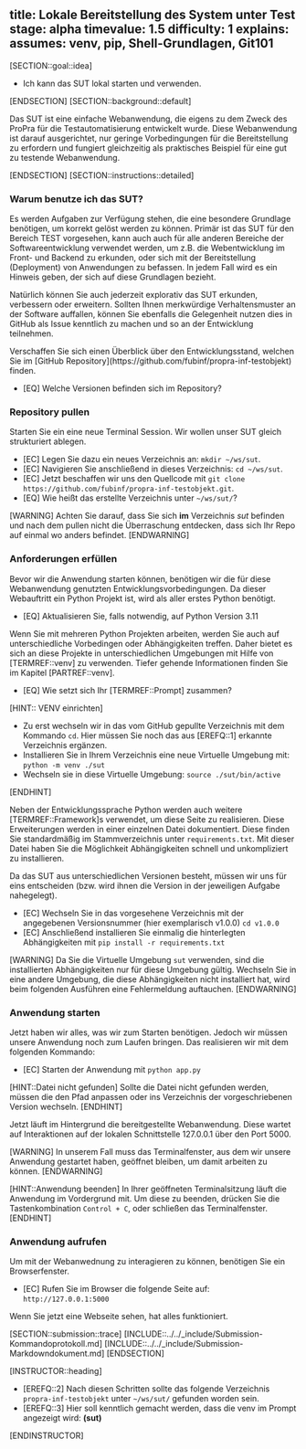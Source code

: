 title: Lokale Bereitstellung des System unter Test
stage: alpha
timevalue: 1.5
difficulty: 1
explains:
assumes: venv, pip, Shell-Grundlagen, Git101
---

[SECTION::goal::idea]

- Ich kann das SUT lokal starten und verwenden.

[ENDSECTION]
[SECTION::background::default]

Das SUT ist eine einfache Webanwendung, die eigens zu dem Zweck des ProPra für die
Testautomatisierung entwickelt wurde. Diese Webanwendung ist darauf ausgerichtet, nur geringe
Vorbedingungen für die Bereitstellung zu erfordern und fungiert gleichzeitig als praktisches
Beispiel für eine gut zu testende Webanwendung.

[ENDSECTION]
[SECTION::instructions::detailed]

### Warum benutze ich das SUT?

Es werden Aufgaben zur Verfügung stehen, die eine besondere Grundlage benötigen, um korrekt gelöst
werden zu können. Primär ist das SUT für den Bereich TEST vorgesehen, kann auch auch für alle
anderen Bereiche der Softwareentwicklung verwendet werden, um z.B. die Webentwicklung im Front- und
Backend zu erkunden, oder sich mit der Bereitstellung (Deployment) von Anwendungen zu befassen.
In jedem Fall wird es ein Hinweis geben, der sich auf diese Grundlagen bezieht.

Natürlich können Sie auch jederzeit explorativ das SUT erkunden, verbessern oder erweitern. Sollten
Ihnen merkwürdige Verhaltensmuster an der Software auffallen, können Sie ebenfalls die Gelegenheit
nutzen dies in GitHub als Issue kenntlich zu machen und so an der Entwicklung teilnehmen.

<replacement id=SUTCopyRepoLink>
Verschaffen Sie sich einen Überblick über den Entwicklungsstand, welchen Sie im
[GitHub Repository](https://github.com/fubinf/propra-inf-testobjekt) finden.
</replacement>

- [EQ] Welche Versionen befinden sich im Repository?

### Repository pullen

Starten Sie ein eine neue Terminal Session. Wir wollen unser SUT gleich strukturiert ablegen.

- [EC] Legen Sie dazu ein neues Verzeichnis an: `mkdir ~/ws/sut`.
- [EC] Navigieren Sie anschließend in dieses Verzeichnis: `cd ~/ws/sut`.
- [EC] Jetzt beschaffen wir uns den Quellcode mit `git clone https://github.com/fubinf/propra-inf-testobjekt.git`.
- [EQ] Wie heißt das erstellte Verzeichnis unter `~/ws/sut/`?

[WARNING]
Achten Sie darauf, dass Sie sich **im** Verzeichnis *sut* befinden und nach dem pullen nicht die
Überraschung entdecken, dass sich Ihr Repo auf einmal wo anders befindet.
[ENDWARNING]

### Anforderungen erfüllen

Bevor wir die Anwendung starten können, benötigen wir die für diese Webanwendung genutzten
Entwicklungsvorbedingungen. Da dieser Webauftritt ein Python Projekt ist, wird als aller erstes
Python benötigt.

- [EQ] Aktualisieren Sie, falls notwendig, auf Python Version 3.11

Wenn Sie mit mehreren Python Projekten arbeiten, werden Sie auch auf unterschiedliche Vorbedingen
oder Abhängigkeiten treffen. Daher bietet es sich an diese Projekte in unterschiedlichen Umgebungen
mit Hilfe von [TERMREF::venv] zu verwenden. Tiefer gehende Informationen finden Sie im Kapitel
[PARTREF::venv].

- [EQ] Wie setzt sich Ihr [TERMREF::Prompt] zusammen?

[HINT:: VENV einrichten]

- Zu erst wechseln wir in das vom GitHub gepullte Verzeichnis mit dem Kommando `cd`. Hier
  müssen Sie noch das aus [EREFQ::1] erkannte Verzeichnis ergänzen.
- Installieren Sie in Ihrem Verzeichnis eine neue Virtuelle Umgebung mit: `python -m venv ./sut`
- Wechseln sie in diese Virtuelle Umgebung: `source ./sut/bin/active`

[ENDHINT]

Neben der Entwicklungssprache Python werden auch weitere [TERMREF::Framework]s verwendet, um diese
Seite zu realisieren. Diese Erweiterungen werden in einer einzelnen Datei dokumentiert. Diese
finden Sie standardmäßig im Stammverzeichnis unter `requirements.txt`. Mit dieser Datei haben Sie
die Möglichkeit Abhängigkeiten schnell und unkompliziert zu installieren.

Da das SUT aus unterschiedlichen Versionen besteht, müssen wir uns für eins entscheiden (bzw. wird
ihnen die Version in der jeweiligen Aufgabe nahegelegt).

- [EC] Wechseln Sie in das vorgesehene Verzeichnis mit der angegebenen Versionsnummer (hier
  exemplarisch v1.0.0) `cd v1.0.0`
- [EC] Anschließend installieren Sie einmalig die hinterlegten Abhängigkeiten mit `pip install -r requirements.txt`

[WARNING]
Da Sie die Virtuelle Umgebung `sut` verwenden, sind die installierten Abhängigkeiten nur für diese
Umgebung gültig. Wechseln Sie in eine andere Umgebung, die diese Abhängigkeiten nicht installiert
hat, wird beim folgenden Ausführen eine Fehlermeldung auftauchen.
[ENDWARNING]

### Anwendung starten

Jetzt haben wir alles, was wir zum Starten benötigen. Jedoch wir müssen unsere Anwendung noch zum
Laufen bringen. Das realisieren wir mit dem folgenden Kommando:

- [EC] Starten der Anwendung mit `python app.py`

[HINT::Datei nicht gefunden]
Sollte die Datei nicht gefunden werden, müssen die den Pfad anpassen oder ins Verzeichnis der
vorgeschriebenen Version wechseln.
[ENDHINT]

Jetzt läuft im Hintergrund die bereitgestellte Webanwendung. Diese wartet auf Interaktionen auf der
lokalen Schnittstelle 127.0.0.1 über den Port 5000.

[WARNING]
In unserem Fall muss das Terminalfenster, aus dem wir unsere Anwendung gestartet haben, geöffnet
bleiben, um damit arbeiten zu können.
[ENDWARNING]

[HINT::Anwendung beenden]
In Ihrer geöffneten Terminalsitzung läuft die Anwendung im Vordergrund mit. Um diese zu beenden,
drücken Sie die Tastenkombination `Control + C`, oder schließen das Terminalfenster.
[ENDHINT]

### Anwendung aufrufen

Um mit der Webanwednung zu interagieren zu können, benötigen Sie ein Browserfenster.

- [EC] Rufen Sie im Browser die folgende Seite auf: `http://127.0.0.1:5000`

Wenn Sie jetzt eine Webseite sehen, hat alles funktioniert.

[SECTION::submission::trace]
[INCLUDE::../../_include/Submission-Kommandoprotokoll.md]
[INCLUDE::../../_include/Submission-Markdowndokument.md]
[ENDSECTION]

[INSTRUCTOR::heading]

- [EREFQ::2] Nach diesen Schritten sollte das folgende Verzeichnis `propra-inf-testobjekt` unter
  `~/ws/sut/` gefunden worden sein.
- [EREFQ::3] Hier soll kenntlich gemacht werden, dass die venv im Prompt angezeigt wird: **(sut)**

[ENDINSTRUCTOR]
